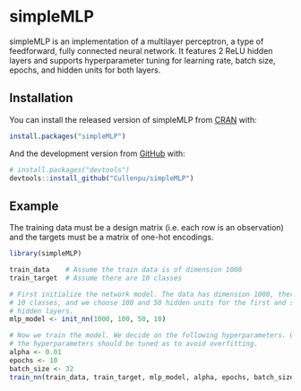 
<!-- README.md is generated from README.Rmd. Please edit that file -->

# simpleMLP

<!-- badges: start -->

<!-- badges: end -->

simpleMLP is an implementation of a multilayer perceptron, a type of
feedforward, fully connected neural network. It features 2 ReLU hidden
layers and supports hyperparameter tuning for learning rate, batch size,
epochs, and hidden units for both layers.

## Installation

You can install the released version of simpleMLP from
[CRAN](https://CRAN.R-project.org) with:

``` r
install.packages("simpleMLP")
```

And the development version from [GitHub](https://github.com/) with:

``` r
# install.packages("devtools")
devtools::install_github("Cullenpu/simpleMLP")
```

## Example

The training data must be a design matrix (i.e. each row is an
observation) and the targets must be a matrix of one-hot encodings.

``` r
library(simpleMLP)

train_data    # Assume the train data is of dimension 1000
train_target  # Assume there are 10 classes

# First initialize the network model. The data has dimension 1000, there are 
# 10 classes, and we choose 100 and 50 hidden units for the first and second
# hidden layers.
mlp_model <- init_nn(1000, 100, 50, 10)

# Now we train the model. We decide on the following hyperparameters. Overall,
# the hyperparameters should be tuned as to avoid overfitting.
alpha <- 0.01
epochs <- 10
batch_size <- 32
train_nn(train_data, train_target, mlp_model, alpha, epochs, batch_size)
```
